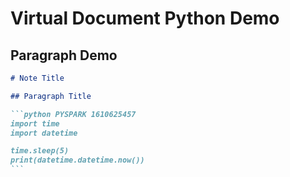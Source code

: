 # Virtual Document Python Demo

## Paragraph Demo

``````markdown
# Note Title

## Paragraph Title

```python PYSPARK 1610625457
import time
import datetime

time.sleep(5)
print(datetime.datetime.now())
```

``````
